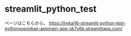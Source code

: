 # streamlit_python_test

ページはこちらから。
https://hykai16-streamlit-python-test-pythonsupmikan-appmain-app-sk7y6b.streamlitapp.com/
